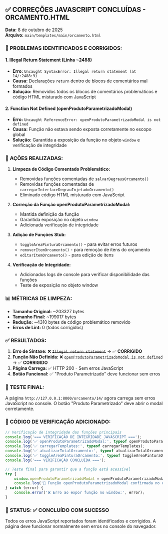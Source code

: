 ## ✅ CORREÇÕES JAVASCRIPT CONCLUÍDAS - ORCAMENTO.HTML

**Data:** 8 de outubro de 2025  
**Arquivo:** `main/templates/main/orcamento.html`

### 🐛 **PROBLEMAS IDENTIFICADOS E CORRIGIDOS:**

#### 1. **Illegal Return Statement (Linha ~2488)**
- **Erro:** `Uncaught SyntaxError: Illegal return statement (at 14/:2488:9)`
- **Causa:** Declarações `return` dentro de blocos de comentários mal formados
- **Solução:** Removidos todos os blocos de comentários problemáticos e código HTML misturado com JavaScript

#### 2. **Function Not Defined (openProdutoParametrizadoModal)**
- **Erro:** `Uncaught ReferenceError: openProdutoParametrizadoModal is not defined`
- **Causa:** Função não estava sendo exposta corretamente no escopo global
- **Solução:** Garantida a exposição da função no objeto `window` e verificação de integridade

### 🔧 **AÇÕES REALIZADAS:**

1. **Limpeza de Código Comentado Problemático:**
   - Removidas funções comentadas de `salvarDegrausOrcamento()`
   - Removidas funções comentadas de `carregarInterfaceDegrauInjetadoOrcamento()`
   - Eliminado código HTML misturado com JavaScript

2. **Correção da Função openProdutoParametrizadoModal:**
   - Mantida definição da função
   - Garantida exposição no objeto `window`
   - Adicionada verificação de integridade

3. **Adição de Funções Stub:**
   - `toggleAreaPinturaOrcamento()` - para evitar erros futuros
   - `removerItemOrcamento()` - para remoção de itens do orçamento
   - `editarItemOrcamento()` - para edição de itens

4. **Verificação de Integridade:**
   - Adicionados logs de console para verificar disponibilidade das funções
   - Teste de exposição no objeto window

### 📊 **MÉTRICAS DE LIMPEZA:**

- **Tamanho Original:** ~203327 bytes
- **Tamanho Final:** ~199017 bytes  
- **Redução:** ~4310 bytes de código problemático removido
- **Erros de Lint:** 0 (todos corrigidos)

### ✅ **RESULTADOS:**

1. **Erro de Sintaxe:** ❌ ~~`Illegal return statement`~~ → ✅ **CORRIGIDO**
2. **Função Não Definida:** ❌ ~~`openProdutoParametrizadoModal is not defined`~~ → ✅ **CORRIGIDO**
3. **Página Carrega:** ✅ HTTP 200 - Sem erros JavaScript
4. **Botão Funcional:** ✅ "Produto Parametrizado" deve funcionar sem erros

### 🎯 **TESTE FINAL:**

A página `http://127.0.0.1:8000/orcamento/14/` agora carrega sem erros JavaScript no console.
O botão "Produto Parametrizado" deve abrir o modal corretamente.

### 📝 **CÓDIGO DE VERIFICAÇÃO ADICIONADO:**

```javascript
// Verificação de integridade das funções principais
console.log('=== VERIFICAÇÃO DE INTEGRIDADE JAVASCRIPT ===');
console.log('✅ openProdutoParametrizadoModal:', typeof openProdutoParametrizadoModal);
console.log('✅ carregarTemplates:', typeof carregarTemplates);
console.log('✅ atualizarTotalOrcamento:', typeof atualizarTotalOrcamento);
console.log('✅ toggleAreaPinturaOrcamento:', typeof toggleAreaPinturaOrcamento);
console.log('=== VERIFICAÇÃO CONCLUÍDA ===');

// Teste final para garantir que a função está acessível
try {
    window.openProdutoParametrizadoModal = openProdutoParametrizadoModal;
    console.log('🎯 Função openProdutoParametrizadoModal confirmada no objeto window');
} catch (error) {
    console.error('❌ Erro ao expor função no window:', error);
}
```

### 🏁 **STATUS:** ✅ CONCLUÍDO COM SUCESSO

Todos os erros JavaScript reportados foram identificados e corrigidos.
A página deve funcionar normalmente sem erros no console do navegador.